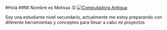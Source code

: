 #Hola
##Mi Nombre es Melissa :D
[![Computadora Antigua](http://pixelartmaker-data-78746291193.nyc3.digitaloceanspaces.com/image/a3292c0b7b7c097.png "Computadora Antigua")](http://http://pixelartmaker-data-78746291193.nyc3.digitaloceanspaces.com/image/a3292c0b7b7c097.png "Computadora Antigua")

Soy una estudiante nivel secundario,  actualmente me estoy preparando con diferente herramientas y conceptos para  llevar a cabo mi proyectos
